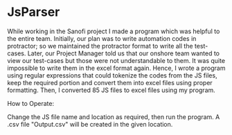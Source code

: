 # JsParser
While working in the Sanofi project I made a program which was helpful to the entire team. Initially, our plan was to write automation codes in protractor; so we maintained the protractor format to write all the test-cases. Later, our Project Manager told us that our onshore team wanted to view our test-cases but those were not understandable to them. It was quite impossible to write them in the excel format again. Hence, I wrote a program using regular expressions that could tokenize the codes from the JS files, keep the required portion and convert them into excel files using proper formatting. Then, I converted 85 JS files to excel files using my program.

How to Operate: 

Change the JS file name and location as required, then run the program.
A .csv file "Output.csv" will be created in the given location.
